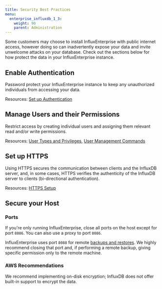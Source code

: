 ```yaml
---
title: Security Best Practices
menu:
  enterprise_influxdb_1_3:
    weight: 90
    parent: Administration
---
```


Some customers may choose to install InfluxEnterprise with public internet access, however 
doing so can inadvertently expose your data and invite unwelcome attacks on your database. 
Check out the sections below for how protect the data in your InfluxEnterprise instance.

## Enable Authentication

Password protect your InfluxEnterprise instance to keep any unauthorized individuals
from accessing your data.

Resources:
[Set up Authentication](/influxdb/v1.3/query_language/authentication_and_authorization/#set-up-authentication)

## Manage Users and their Permissions

Restrict access by creating individual users and assigning them relevant 
read and/or write permissions.

Resources:
[User Types and Privileges](/influxdb/v1.3/query_language/authentication_and_authorization/#user-types-and-privileges),
[User Management Commands](/influxdb/v1.3/query_language/authentication_and_authorization/#user-management-commands)

## Set up HTTPS

Using HTTPS secures the communication between clients and the InfluxDB server, and, in
some cases, HTTPS verifies the authenticity of the InfluxDB server to clients (bi-directional authentication).

Resources:
[HTTPS Setup](/influxdb/v1.3/administration/https_setup/)

## Secure your Host

### Ports
If you're only running InfluxEnterprise, close all ports on the host except for port `8086`.
You can also use a proxy to port `8086`.

InfluxEnterprise uses port `8088` for remote [backups and restores](/influxdb/v1.3/administration/backup_and_restore/).
We highly recommend closing that port and, if performing a remote backup,
giving specific permission only to the remote machine.

### AWS Recommendations

We recommend implementing on-disk encryption; InfluxDB does not offer built-in support to encrypt the data.
